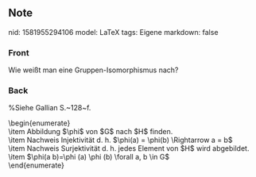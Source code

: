 ## Note
nid: 1581955294106
model: LaTeX
tags: Eigene
markdown: false

### Front
Wie weißt man eine Gruppen-Isomorphismus nach?

### Back
%Siehe Gallian S.~128~f.
<div>
  \begin{enumerate}
</div>
<div>
  \item Abbildung $\phi$ von $G$ nach $H$ finden.
</div>
<div>
  <div>
    \item Nachweis Injektivität d. h. <span>$\phi(a) = \phi(b)
    \Rightarrow a = b$</span>
  </div>
</div>
<div>
  <span>\item Nachweis Surjektivität d. h. jedes Element von</span>
  <span>$H$ wird abgebildet.</span>
</div>
<div>
  <span>\item</span> <span>$\phi(a b)=\phi (a) \phi (b) \forall a,
  b \in G$</span>
</div>
<div>
  \end{enumerate}
</div>
